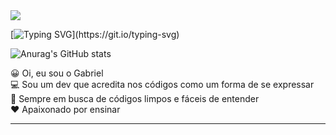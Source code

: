 <img src="https://capsule-render.vercel.app/api?type=transparent&color=auto&width=100%&height=150&section=header&text=Gabriel%20Penke&fontSize=90" />

[![Typing SVG](https://readme-typing-svg.herokuapp.com?size=22&color=4760F7&background=FFFFFF00&center=true&width=600&lines=Seja+bem-vindo!)](https://git.io/typing-svg)

![Anurag's GitHub stats](https://github-readme-stats.vercel.app/api?username=GabrielPenke292&show_icons=true&theme=radical)

😀 Oi, eu sou o Gabriel <br>
💻 Sou um dev que acredita nos códigos como um forma de se expressar <br>
🧹 Sempre em busca de códigos limpos e fáceis de entender <br>
❤️ Apaixonado por ensinar <br>

<hr>

